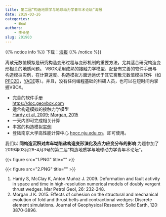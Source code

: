 ```yaml
---
title: 第二届“构造地质学与地球动力学青年术论坛”海报
date: 2019-03-26
categories:
    - 新闻
authors:
    - 李长圣
slug: 201903
---
```


{{% notice info %}}
下载：[海报](vbox概览20190326.pdf)
{{% /notice %}}

离散元数值模拟是研究构造变形过程与变形机制的重要方法，尤其适合研究构造变形相关的地质问题。
VBOX采用成熟的接触力学模型，配备有完善的软件手册与构造模拟实例，在计算速度、构造模拟方面远远优于其它离散元数值模拟软件（如[PFC2D](https://www.itascacg.com/software/pfc)，[YADE](https://yade-dev.gitlab.io/trunk/)等）。并且，没有任何编程基础的科研人员，也可以在短时间内掌握VBOX。

- 完善的软件手册  
     https://doc.geovbox.com
- 适合构造模拟的接触力学模型  
  [Hardy et al, 2009](http://pdfs.semanticscholar.org/9d92/6eda2b7a1e31b35c451c503bcd95dfe7c877.pdf); [Morgan, 2015](http://scholarship.rice.edu/bitstream/1911/80855/1/jgrb51133.pdf)
- 一天内即可完成相关计算
- 丰富的构造模拟[实例](/gallery/)
- 登陆南京大学高性能计算中心 [hpcc.nju.edu.cn](hpcc.nju.edu.cn)，即可使用。


我们以 **同构造沉积对库车坳陷盐构造变形演化及应力应变分布的影响** 为题参加了2019年03月29-4月3号的第二届“构造地质学与地球动力学青年术论坛”。

{{< figure src="1.PNG" title=""  >}}

{{< figure src="2.PNG" title=""  >}}

1. Hardy S, McClay K, Anton Muñoz J. 2009. Deformation and fault activity in space and time in high-resolution numerical models of doubly vergent thrust wedges. Mar Petrol Geol, 26: 232-248.
2. Morgan J K. 2015. Effects of cohesion on the structural and mechanical evolution of fold and thrust belts and contractional wedges: Discrete element simulations. Journal of Geophysical Research: Solid Earth, 120: 3870-3896.

